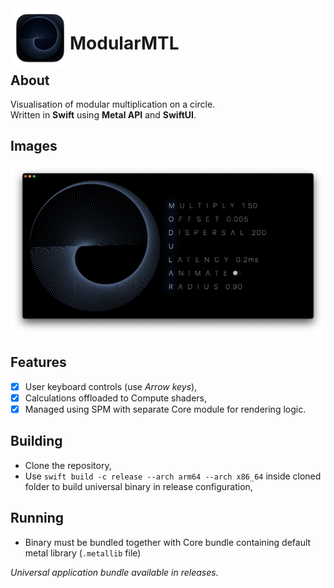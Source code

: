 <img align="left" width="95" height="95" src="Images/AppIcon.png">

# ModularMTL

## About
Visualisation of modular multiplication on a circle.  
Written in **Swift** using **Metal API** and **SwiftUI**.

## Images
![Prototype](Images/Preview.png)

## Features
- [x] User keyboard controls (use *Arrow keys*),
- [x] Calculations offloaded to Compute shaders,
- [x] Managed using SPM with separate Core module for rendering logic. 

## Building
- Clone the repository,
- Use `swift build -c release --arch arm64 --arch x86_64` inside cloned folder to build universal binary in release configuration,

## Running
- Binary must be bundled together with Core bundle containing default metal library (`.metallib` file)

*Universal application bundle available in releases.*
